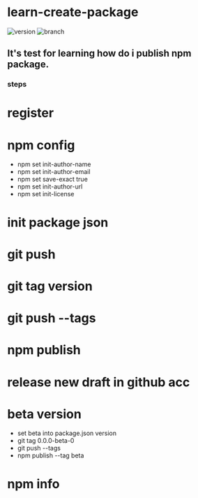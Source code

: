 # learn-create-package
![version](https://raster.shields.io/npm/v/start-wars-package)
![branch](https://img.shields.io/github/checks-status/mohammadhosseinbagheri/learn-create-package/main)
## It's test for learning how do i publish npm package.
### steps
  # register
  # npm config
   - npm set init-author-name
   - npm set init-author-email
   - npm set save-exact true
   - npm set init-author-url
   - npm set init-license
  # init package json
  # git push
  # git tag version
  # git push --tags 
  # npm publish
  # release new draft in github acc
  # beta version
   - set beta into package.json version
   - git tag 0.0.0-beta-0
   - git push --tags
   - npm publish --tag beta
  # npm info



  

